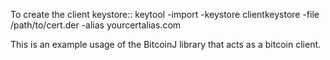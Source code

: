 To create the client keystore::
keytool -import -keystore clientkeystore -file /path/to/cert.der -alias yourcertalias.com

This is an example usage of the BitcoinJ library that acts as a bitcoin client.
